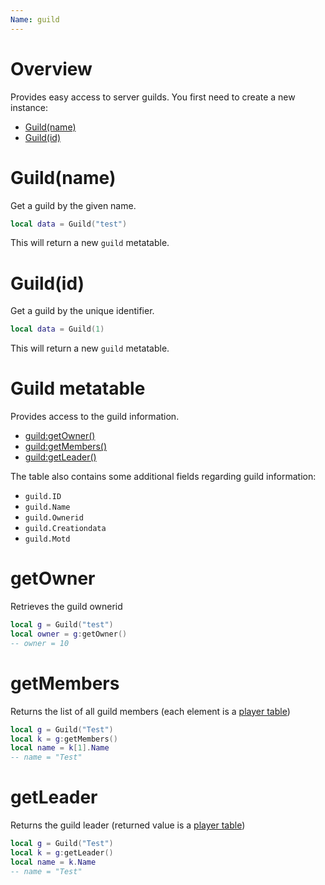 ```yaml
---
Name: guild
---
```


# Overview

Provides easy access to server guilds. You first need to create a new instance:

- [Guild(name)](#player(name))
- [Guild(id)](#player(id))

# Guild(name)

Get a guild by the given name.

```lua
local data = Guild("test")
```

This will return a new `guild` metatable.

# Guild(id)

Get a guild by the unique identifier.

```lua
local data = Guild(1)
```

This will return a new `guild` metatable.

# Guild metatable

Provides access to the guild information.

- [guild:getOwner()](#getowner)
- [guild:getMembers()](#getmembers)
- [guild:getLeader()](#getleader)

The table also contains some additional fields regarding guild information:

- `guild.ID`
- `guild.Name`
- `guild.Ownerid`
- `guild.Creationdata`
- `guild.Motd`

# getOwner

Retrieves the guild ownerid

```lua
local g = Guild("test")
local owner = g:getOwner()
-- owner = 10
```

# getMembers

Returns the list of all guild members (each element is a [player table](/docs/lua/player))

```lua
local g = Guild("Test")
local k = g:getMembers()
local name = k[1].Name
-- name = "Test"
```

# getLeader

Returns the guild leader (returned value is a [player table](/docs/lua/player))

```lua
local g = Guild("Test")
local k = g:getLeader()
local name = k.Name
-- name = "Test"
```
